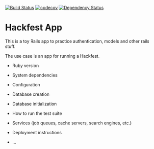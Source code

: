 [![Build Status](https://travis-ci.org/brucellino/hackfest-app.svg?branch=master)](https://travis-ci.org/brucellino/hackfest-app) [![codecov](https://codecov.io/gh/brucellino/hackfest-app/branch/master/graph/badge.svg)](https://codecov.io/gh/brucellino/hackfest-app) [![Dependency Status](https://gemnasium.com/badges/github.com/brucellino/hackfest-app.svg)](https://gemnasium.com/github.com/brucellino/hackfest-app)



# Hackfest App

This is a toy Rails app to practice authentication, models and other rails stuff. 

The use case is an app for running a Hackfest.

* Ruby version
    
* System dependencies

* Configuration

* Database creation

* Database initialization

* How to run the test suite

* Services (job queues, cache servers, search engines, etc.)

* Deployment instructions

* ...
